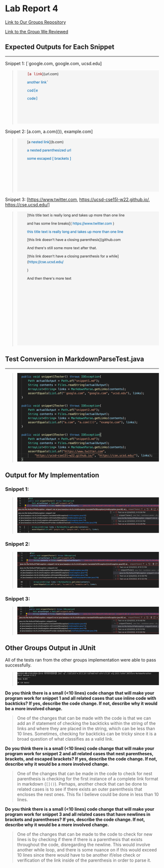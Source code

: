 # Lab Report 4

[Link to Our Groups Repository](https://github.com/nonpaeng/markdown-parse-lab3)

[Link to the Group We Reviewed](https://github.com/vs2961/markdown-parse)

## Expected Outputs for Each Snippet
---
Snippet 1:
[`google.com, google.com, ucsd.edu]
>![Pic](redosnippet0.png)

Snippet 2: 
[a.com, a.com(()), example.com]
>![Pic](redosnippet2.png)

Snippet 3: [https://www.twitter.com, https://ucsd-cse15l-w22.github.io/, https://cse.ucsd.edu/]

>![Pic](redosnippet3.png)

## Test Conversion in MarkdownParseTest.java
---
>![Pic](snippettester.png)

## Output for My Implementation 

### Snippet 1:

>![junit1fail](juniterror1.png)

### Snippet 2:
>![junit2fail](juniterror2.png)

### Snippet 3:
>![junit3fail](juniterror3.png)

## Other Groups Output in JUnit
All of the tests ran from the other groups implementation were able to pass successfully.
>![junitsuccess](success.png)

**Do you think there is a small (<10 lines) code change that will make your program work for snippet 1 and all related cases that use inline code with backticks? If yes, describe the code change. If not, describe why it would be a more involved change.**

>One of the changes that can be made with the code is that we can add an if statement of checking the backticks within the string of the links and where they are placed in the string, which can be less than 10 lines. Sometimes, checking for backticks can be tricky since it is a broad question of what classifies as a valid link.

**Do you think there is a small (<10 lines) code change that will make your program work for snippet 2 and all related cases that nest parentheses, brackets, and escaped brackets? If yes, describe the code change. If not, describe why it would be a more involved change.**

>One of the changes that can be made in the code to check for nest parenthesis is checking for the first instance of a complete link format in markdown (`[]()`). Perhaps, another check that can be done to related cases is to see if there exists an outer parenthesis that encloses the nest ones. This fix I believe could be done in less than 10 lines.

**Do you think there is a small (<10 lines) code change that will make your program work for snippet 3 and all related cases that have newlines in brackets and parentheses? If yes, describe the code change. If not, describe why it would be a more involved change.**

>One of the changes that can be made to the code to check for new lines is by checking if there if there is a parenthesis that exists throughout the code, disregarding the newline. This would involve another while loop, and there is some nuance on if this would exceed 10 lines since there would have to be another if/else check or verification of the link inside of the parenthesis in order to parse it.